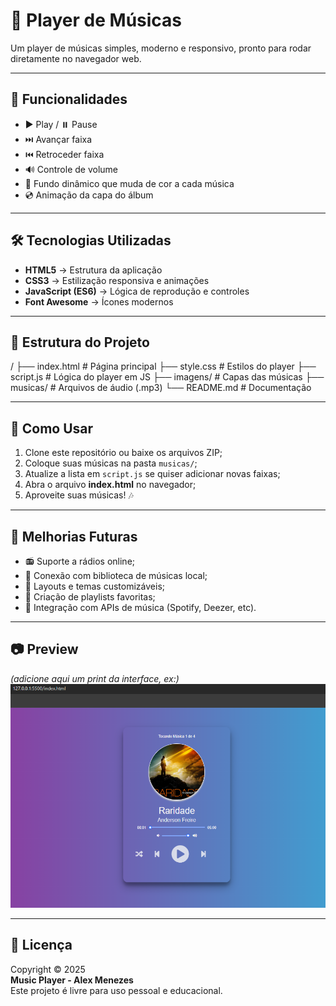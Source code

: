 # 🎵 Player de Músicas

Um player de músicas simples, moderno e responsivo, pronto para rodar diretamente no navegador web.

---

## 🚀 Funcionalidades

- ▶️ Play / ⏸️ Pause  
- ⏭️ Avançar faixa  
- ⏮️ Retroceder faixa  
- 🔊 Controle de volume  
- 🎨 Fundo dinâmico que muda de cor a cada música  
- 💿 Animação da capa do álbum  

---

## 🛠️ Tecnologias Utilizadas

- **HTML5** → Estrutura da aplicação  
- **CSS3** → Estilização responsiva e animações  
- **JavaScript (ES6)** → Lógica de reprodução e controles  
- **Font Awesome** → Ícones modernos  

---

## 📂 Estrutura do Projeto

/
├── index.html # Página principal
├── style.css # Estilos do player
├── script.js # Lógica do player em JS
├── imagens/ # Capas das músicas
├── musicas/ # Arquivos de áudio (.mp3)
└── README.md # Documentação

---

## 📖 Como Usar

1. Clone este repositório ou baixe os arquivos ZIP;  
2. Coloque suas músicas na pasta `musicas/`;  
3. Atualize a lista em `script.js` se quiser adicionar novas faixas;  
4. Abra o arquivo **index.html** no navegador;  
5. Aproveite suas músicas! 🎶  

---

## 🔮 Melhorias Futuras

- 📻 Suporte a rádios online;  
- 🎵 Conexão com biblioteca de músicas local;  
- 🎨 Layouts e temas customizáveis;  
- 📂 Criação de playlists favoritas;  
- 🔗 Integração com APIs de música (Spotify, Deezer, etc).  

---

## 📷 Preview

*(adicione aqui um print da interface, ex:)*  
![Music Player](imagens/print_music_player.png)

---

## 📜 Licença

Copyright © 2025  
**Music Player - Alex Menezes**  
Este projeto é livre para uso pessoal e educacional.
